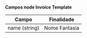 <br>
<strong> Campos node Invoice Template </strong>

|         Campo                        |          Finalidade
| ------------------------------------ | -------------------------------------|
| name (string)                        | Nome Fantasia                        |